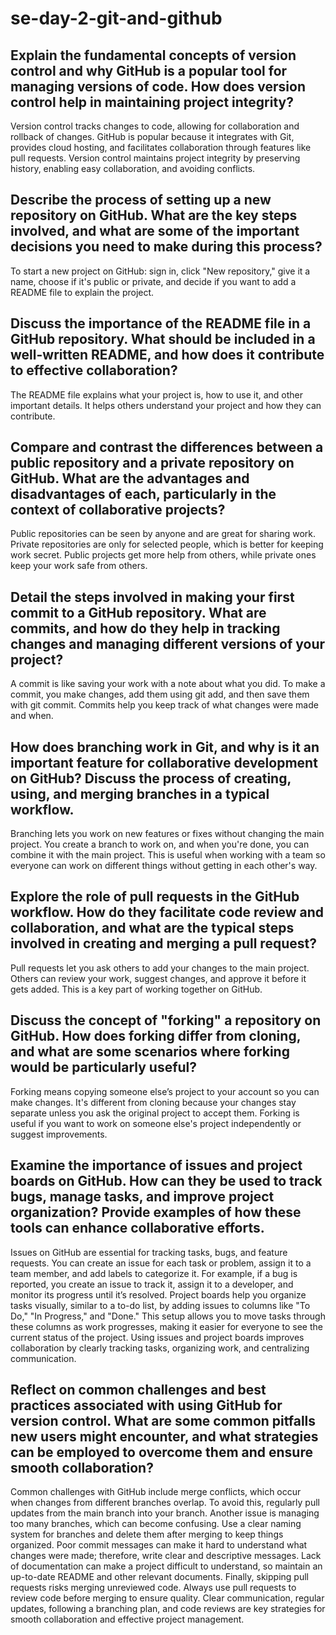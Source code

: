 # se-day-2-git-and-github
## Explain the fundamental concepts of version control and why GitHub is a popular tool for managing versions of code. How does version control help in maintaining project integrity?
Version control tracks changes to code, allowing for collaboration and rollback of changes. GitHub is popular because it integrates with Git, provides cloud hosting, and facilitates collaboration through features like pull requests. Version control maintains project integrity by preserving history, enabling easy collaboration, and avoiding conflicts.
## Describe the process of setting up a new repository on GitHub. What are the key steps involved, and what are some of the important decisions you need to make during this process?
To start a new project on GitHub: sign in, click "New repository," give it a name, choose if it's public or private, and decide if you want to add a README file to explain the project.
## Discuss the importance of the README file in a GitHub repository. What should be included in a well-written README, and how does it contribute to effective collaboration?
The README file explains what your project is, how to use it, and other important details. It helps others understand your project and how they can contribute.
## Compare and contrast the differences between a public repository and a private repository on GitHub. What are the advantages and disadvantages of each, particularly in the context of collaborative projects?
Public repositories can be seen by anyone and are great for sharing work. Private repositories are only for selected people, which is better for keeping work secret. Public projects get more help from others, while private ones keep your work safe from others.
## Detail the steps involved in making your first commit to a GitHub repository. What are commits, and how do they help in tracking changes and managing different versions of your project?
A commit is like saving your work with a note about what you did. To make a commit, you make changes, add them using git add, and then save them with git commit. Commits help you keep track of what changes were made and when.
## How does branching work in Git, and why is it an important feature for collaborative development on GitHub? Discuss the process of creating, using, and merging branches in a typical workflow.
Branching lets you work on new features or fixes without changing the main project. You create a branch to work on, and when you're done, you can combine it with the main project. This is useful when working with a team so everyone can work on different things without getting in each other's way.
## Explore the role of pull requests in the GitHub workflow. How do they facilitate code review and collaboration, and what are the typical steps involved in creating and merging a pull request?
Pull requests let you ask others to add your changes to the main project. Others can review your work, suggest changes, and approve it before it gets added. This is a key part of working together on GitHub.
## Discuss the concept of "forking" a repository on GitHub. How does forking differ from cloning, and what are some scenarios where forking would be particularly useful?
Forking means copying someone else’s project to your account so you can make changes. It's different from cloning because your changes stay separate unless you ask the original project to accept them. Forking is useful if you want to work on someone else's project independently or suggest improvements.
## Examine the importance of issues and project boards on GitHub. How can they be used to track bugs, manage tasks, and improve project organization? Provide examples of how these tools can enhance collaborative efforts.

Issues on GitHub are essential for tracking tasks, bugs, and feature requests. You can create an issue for each task or problem, assign it to a team member, and add labels to categorize it. For example, if a bug is reported, you create an issue to track it, assign it to a developer, and monitor its progress until it’s resolved. Project boards help you organize tasks visually, similar to a to-do list, by adding issues to columns like "To Do," "In Progress," and "Done." This setup allows you to move tasks through these columns as work progresses, making it easier for everyone to see the current status of the project. Using issues and project boards improves collaboration by clearly tracking tasks, organizing work, and centralizing communication.
## Reflect on common challenges and best practices associated with using GitHub for version control. What are some common pitfalls new users might encounter, and what strategies can be employed to overcome them and ensure smooth collaboration?

Common challenges with GitHub include merge conflicts, which occur when changes from different branches overlap. To avoid this, regularly pull updates from the main branch into your branch. Another issue is managing too many branches, which can become confusing. Use a clear naming system for branches and delete them after merging to keep things organized. Poor commit messages can make it hard to understand what changes were made; therefore, write clear and descriptive messages. Lack of documentation can make a project difficult to understand, so maintain an up-to-date README and other relevant documents. Finally, skipping pull requests risks merging unreviewed code. Always use pull requests to review code before merging to ensure quality. Clear communication, regular updates, following a branching plan, and code reviews are key strategies for smooth collaboration and effective project management.

